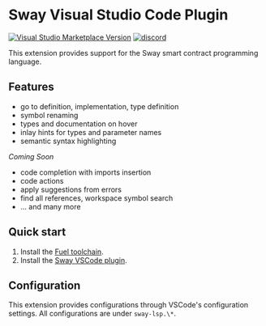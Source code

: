 # Sway Visual Studio Code Plugin

[![Visual Studio Marketplace Version](https://img.shields.io/visual-studio-marketplace/v/FuelLabs.sway-vscode-plugin)](https://marketplace.visualstudio.com/items?itemName=FuelLabs.sway-vscode-plugin)
[![discord](https://img.shields.io/badge/chat%20on-discord-orange?&logo=discord&logoColor=ffffff&color=7389D8&labelColor=6A7EC2)](https://discord.gg/xfpK4Pe)

This extension provides support for the Sway smart contract programming language.

## Features

- go to definition, implementation, type definition
- symbol renaming
- types and documentation on hover
- inlay hints for types and parameter names
- semantic syntax highlighting

_Coming Soon_

- code completion with imports insertion
- code actions
- apply suggestions from errors
- find all references, workspace symbol search
- ... and many more

## Quick start

1. Install the [Fuel toolchain](https://fuellabs.github.io/sway/latest/introduction/installation.html).
1. Install the [Sway VSCode plugin](https://marketplace.visualstudio.com/items?itemName=FuelLabs.sway-vscode-plugin).

## Configuration

This extension provides configurations through VSCode's configuration settings. All configurations are under `sway-lsp.\*`.
